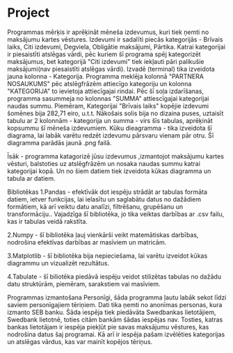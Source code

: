 # Project
Programmas mērķis ir aprēķināt mēneša izdevumus, kuri tiek ņemti no maksājumu kartes vēstures. Izdevumi ir sadalīti piecās kategorijās - Brīvais laiks, Citi izdevumi, Degviela, Obligātie maksājumi, Pārtika. Katrai kategorijai ir piesaistīti atslēgas vārdi, pēc kuriem šī programa spēj kategorizēt maksājumus, bet kategorijā "Citi izdevumi" tiek iekļauti pāri palikušie maksājumi(nav piesaistīti atslēgas vārdi). 
Izvadē (terminal) tika izveidota jauna kolonna - Kategorija. Programma meklēja kolonnā "PARTNERA NOSAUKUMS" pēc atslēgfrāzēm attiecīgo kategoriju un kolonna "KATEGORIJA" to ievietoja attiecīgajai rindai. 
Pēc šī soļa izdarīšanas, programma sasummeja no kolonnas "SUMMA" attiescīgajai kategorijai naudas summu. Piemēram, Kategorijai "Brīvais laiks" kopējie izdevumi šomēnes bija 282,71 eiro, u.t.t. 
Nākošais solis bija no dizaina puses, uztaisīt tabulu ar 2 kolonnām  - kategorija un summa - virs šīs tabulas, aprēķināt kopsummu šī mēneša izdevumiem.
Kūku dieagramma - tika izveidota šī diagrama, lai labāk varētu redzēt izdevumu pārsvaru vienam pār otru. Šī diagramma parādās jaunā .png failā. 

Īsāk - programma katagorizē jūsu izdevumus ,izmantojot maksājumu kartes vēsturi, balstoties uz atslēgfrāzēm un nosaka naudas summu katrai kategorijai kopā. Un no šiem datiem tiek izveidota kūkas diagramma un tabula ar datiem. 


Bibliotēkas 
1.Pandas - efektīvāk dot iespēju strādāt ar tabulas formāta datiem, ietver funkcijas, lai ielasītu un saglabātu datus no dažādiem formātiem, kā arī veiktu datu analīzi, filtrēšanu, grupēšanu un transformāciju.. Vajadzīga šī bibliotēka, jo tika veiktas darbības ar .csv failu, kas ir tabulas veidā rakstīta. 

2.Numpy - šī bibliotēka ļauj vienkārši veikt matemātiskas darbības,  nodrošina efektīvas darbības ar masīviem un matricām.

3.Matplotlib - šī bibliotēka bija nepieciešama, lai varētu izveidot kūkas diagrammu un vizualizēt rezultātus.

4.Tabulate - šī biliotēka piedāvā iespēju veidot stilizētas tabulas no dažādu datu struktūrām, piemēram, sarakstiem vai masīviem.


Programmas izmantošana
Personīgi, šāda programma ļautu labāk sekot līdzi saviem personīgajiem tēriņiem. Dati tika ņemti no anonīmas personas, kura izmanto SEB banku. Šāda iespēja tiek piedāvāta Swedbankas lietotājiem, Swedbank lietotnē, toties citām bankām šādas iespējas nav. Tosties, katras bankas lietotājam ir iespēja piekļūt pie savas maksājumu vēstures, kas nodrošina datus šaj programai. Kā arī ir iespēja pašam izvēlēties kategorijas un atslēgas vārdus, kas var mainīt kopējos tēriņus.